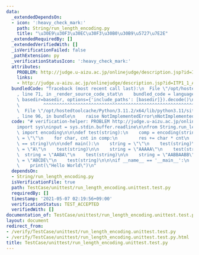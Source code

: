 ```yaml
---
data:
  _extendedDependsOn:
  - icon: ':heavy_check_mark:'
    path: String/run_length_encoding.py
    title: "\u30E9\u30F3\u30EC\u30F3\u30B0\u30B9\u5727\u7E2E"
  _extendedRequiredBy: []
  _extendedVerifiedWith: []
  _isVerificationFailed: false
  _pathExtension: py
  _verificationStatusIcon: ':heavy_check_mark:'
  attributes:
    PROBLEM: http://judge.u-aizu.ac.jp/onlinejudge/description.jsp?id=ITP1_1_A
    links:
    - http://judge.u-aizu.ac.jp/onlinejudge/description.jsp?id=ITP1_1_A
  bundledCode: "Traceback (most recent call last):\n  File \"/opt/hostedtoolcache/Python/3.11.2/x64/lib/python3.11/site-packages/onlinejudge_verify/documentation/build.py\"\
    , line 71, in _render_source_code_stat\n    bundled_code = language.bundle(stat.path,\
    \ basedir=basedir, options={'include_paths': [basedir]}).decode()\n          \
    \         ^^^^^^^^^^^^^^^^^^^^^^^^^^^^^^^^^^^^^^^^^^^^^^^^^^^^^^^^^^^^^^^^^^^^^^^^^^^^^^^^^\n\
    \  File \"/opt/hostedtoolcache/Python/3.11.2/x64/lib/python3.11/site-packages/onlinejudge_verify/languages/python.py\"\
    , line 96, in bundle\n    raise NotImplementedError\nNotImplementedError\n"
  code: "# verification-helper: PROBLEM http://judge.u-aizu.ac.jp/onlinejudge/description.jsp?id=ITP1_1_A\n\
    import sys\ninput = sys.stdin.buffer.readline\n\nfrom String.run_length_encoding\
    \ import encoding\n\n\ndef test(string):\n    comp = encoding(string)\n    res\
    \ = \"\"\n    for char, cnt in comp:\n        res += char * cnt\n    assert(res\
    \ == string)\n\n\ndef main():\n    string = \"\"\n    test(string)\n\n    string\
    \ = \"A\"\n    test(string)\n\n    string = \"AAAAA\"\n    test(string)\n\n  \
    \  string = \"AABA\"\n    test(string)\n\n    string = \"AABBAABB\"\n\n    string\
    \ = \"ABCDE\"\n    test(string)\n\n\nif __name__ == '__main__':\n    main()\n\
    \    print(\"Hello World\")\n"
  dependsOn:
  - String/run_length_encoding.py
  isVerificationFile: true
  path: TestCase/unittest/run_length_encoding.unittest.test.py
  requiredBy: []
  timestamp: '2021-05-07 02:19:56+09:00'
  verificationStatus: TEST_ACCEPTED
  verifiedWith: []
documentation_of: TestCase/unittest/run_length_encoding.unittest.test.py
layout: document
redirect_from:
- /verify/TestCase/unittest/run_length_encoding.unittest.test.py
- /verify/TestCase/unittest/run_length_encoding.unittest.test.py.html
title: TestCase/unittest/run_length_encoding.unittest.test.py
---
```

